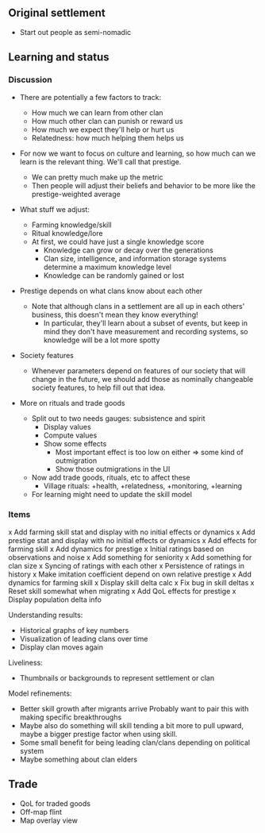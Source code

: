 ## Original settlement

- Start out people as semi-nomadic

## Learning and status

### Discussion

- There are potentially a few factors to track:
  - How much we can learn from other clan
  - How much other clan can punish or reward us
  - How much we expect they'll help or hurt us
  - Relatedness: how much helping them helps us

- For now we want to focus on culture and learning, so
  how much can we learn is the relevant thing. We'll
  call that prestige.
  - We can pretty much make up the metric
  - Then people will adjust their beliefs and behavior
    to be more like the prestige-weighted average

- What stuff we adjust:
  - Farming knowledge/skill
  - Ritual knowledge/lore
  - At first, we could have just a single knowledge score
    - Knowledge can grow or decay over the generations
    - Clan size, intelligence, and information storage
      systems determine a maximum knowledge level
    - Knowledge can be randomly gained or lost

- Prestige depends on what clans know about each other
  - Note that although clans in a settlement are all up
    in each others' business, this doesn't mean they 
    know everything!
    - In particular, they'll learn about a subset of
      events, but keep in mind they don't have measurement
      and recording systems, so knowledge will be a lot
      more spotty

- Society features
  - Whenever parameters depend on features of our society
    that will change in the future, we should add those as
    nominally changeable society features, to help fill
    out that idea.

- More on rituals and trade goods
  - Split out to two needs gauges: subsistence and spirit
    - Display values
    - Compute values
    - Show some effects
      - Most important effect is too low on either =>
        some kind of outmigration
      - Show those outmigrations in the UI
  - Now add trade goods, rituals, etc to affect these
    - Village rituals: +health, +relatedness, +monitoring, +learning
  - For learning might need to update the skill model

### Items

x Add farming skill stat and display with no initial effects or dynamics
x Add prestige stat and display with no initial effects or dynamics
x Add effects for farming skill
x Add dynamics for prestige
  x Initial ratings based on observations and noise
  x Add something for seniority
  x Add something for clan size
  x Syncing of ratings with each other
  x Persistence of ratings in history
  x Make imitation coefficient depend on own relative prestige
x Add dynamics for farming skill
  x Display skill delta calc
  x Fix bug in skill deltas
  x Reset skill somewhat when migrating
x Add QoL effects for prestige
x Display population delta info

Understanding results:
- Historical graphs of key numbers
- Visualization of leading clans over time
- Display clan moves again

Liveliness:
- Thumbnails or backgrounds to represent settlement or clan

Model refinements:
- Better skill growth after migrants arrive
  Probably want to pair this with making specific breakthroughs
- Maybe also do something will skill tending a bit more to pull upward,
  maybe a bigger prestige factor when using skill.
- Some small benefit for being leading clan/clans depending on political system
- Maybe something about clan elders

## Trade

- QoL for traded goods
- Off-map flint
- Map overlay view

